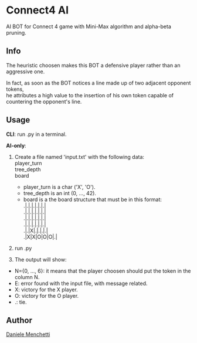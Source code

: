 # Connect4 AI
AI BOT for Connect 4 game with Mini-Max algorithm and alpha-beta pruning.

## Info
The heuristic choosen makes this BOT a defensive player rather than an aggressive one.

In fact, as soon as the BOT notices a line made up of two adjacent opponent tokens, \
he attributes a high value to the insertion of his own token capable of countering the opponent's line.

## Usage
**CLI**: run .py in a terminal.

**AI-only**:
1. Create a file named 'input.txt' with the following data:\
player_turn\
tree_depth\
board

    * player_turn is a char ('X', 'O').
    * tree_depth is an int (0, ..., 42).
    * board is a the board structure that must be in this format:\
    .|.|.|.|.|.|.|\
    .|.|.|.|.|.|.|\
    .|.|.|.|.|.|.|\
    .|.|.|.|.|.|.|\
    .|.|X|.|.|.|.|\
    .|X|X|O|O|O|.|



2. run .py

3. The output will show:
* N={0, ..., 6}: it means that the player choosen should put the token in the column N.
* E: error found with the input file, with message related.
* X: victory for the X player.
* O: victory for the O player.
* .: tie.

## Author
[Daniele Menchetti](https://github.com/danielemenchetti)
